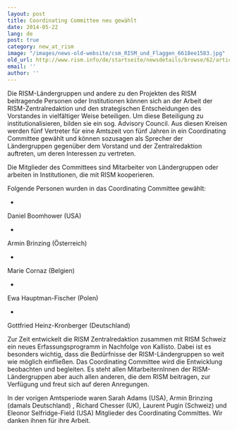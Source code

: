 ```yaml
---
layout: post
title: Coordinating Committee neu gewählt
date: 2014-05-22
lang: de
post: true
category: new_at_rism
image: "/images/news-old-website/csm_RISM_und_Flaggen_6618ee1583.jpg"
old_url: http://www.rism.info/de/startseite/newsdetails/browse/62/article/64/new-coordinating-committee-elected.html
email: ''
author: ''
---
```


Die RISM-Ländergruppen und andere zu den Projekten des RISM beitragende Personen oder Institutionen können sich an der Arbeit der RISM-Zentralredaktion und den strategischen Entscheidungen des Vorstandes in vielfältiger Weise beteiligen. Um diese Beteiligung zu institutionalisieren, bilden sie ein sog. Advisory Council. Aus diesen Kreisen werden fünf Vertreter für eine Amtszeit von fünf Jahren in ein Coordinating Committee gewählt und können sozusagen als Sprecher der Ländergruppen gegenüber dem Vorstand und der Zentralredaktion auftreten, um deren Interessen zu vertreten.

Die Mitglieder des Committees sind Mitarbeiter von Ländergruppen oder arbeiten in Institutionen, die mit RISM kooperieren.

Folgende Personen wurden in das Coordinating Committee gewählt:

-

Daniel Boomhower (USA)

-

Armin Brinzing (Österreich)

-

Marie Cornaz (Belgien)

-

Ewa Hauptman-Fischer (Polen)

-

Gottfried Heinz-Kronberger (Deutschland)


Zur Zeit entwickelt die RISM Zentralredaktion zusammen mit RISM Schweiz ein neues Erfassungsprogramm in Nachfolge von Kallisto. Dabei ist es besonders wichtig, dass die Bedürfnisse der RISM-Ländergruppen so weit wie möglich einfließen. Das Coordinating Committee wird die Entwicklung beobachten und begleiten. Es steht allen MitarbeiternInnen der RISM-Ländergruppen aber auch allen anderen, die dem RISM beitragen, zur Verfügung und freut sich auf deren Anregungen.

In der vorigen Amtsperiode waren Sarah Adams (USA), Armin Brinzing (damals Deutschland) , Richard Chesser (UK), Laurent Pugin (Schweiz) und Eleonor Selfridge-Field (USA) Mitglieder des Coordinating Committes. Wir danken ihnen für ihre Arbeit.

